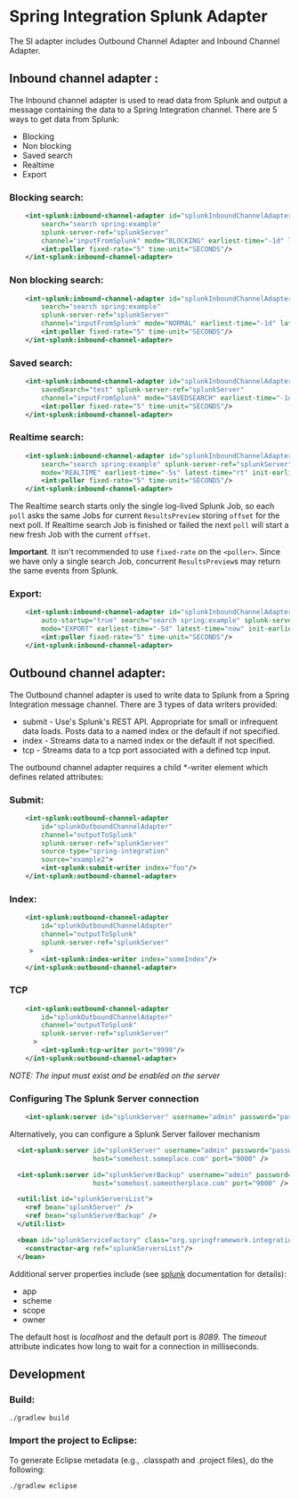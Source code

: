 Spring Integration Splunk Adapter
=================================================

The SI adapter includes Outbound Channel Adapter and Inbound Channel Adapter.

Inbound channel adapter :
-----------------------------------------------------------------------------
The Inbound channel adapter is used to read data from Splunk and output a message containing the data to a Spring Integration channel. There are 5 ways to get data from Splunk:

* Blocking
* Non blocking
* Saved search
* Realtime
* Export


### Blocking search:

```xml
	<int-splunk:inbound-channel-adapter id="splunkInboundChannelAdapter"
		search="search spring:example"
		splunk-server-ref="splunkServer"
		channel="inputFromSplunk" mode="BLOCKING" earliest-time="-1d" latest-time="now" init-earliest-time="-1d">
		<int:poller fixed-rate="5" time-unit="SECONDS"/>
	</int-splunk:inbound-channel-adapter>
```


### Non blocking search:

```xml
	<int-splunk:inbound-channel-adapter id="splunkInboundChannelAdapter"
		search="search spring:example"
		splunk-server-ref="splunkServer"
		channel="inputFromSplunk" mode="NORMAL" earliest-time="-1d" latest-time="now" init-earliest-time="-1d">
		<int:poller fixed-rate="5" time-unit="SECONDS"/>
	</int-splunk:inbound-channel-adapter>
```


### Saved search:

```xml
	<int-splunk:inbound-channel-adapter id="splunkInboundChannelAdapter"
		savedSearch="test" splunk-server-ref="splunkServer"
		channel="inputFromSplunk" mode="SAVEDSEARCH" earliest-time="-1d" latest-time="now" init-earliest-time="-1d">
		<int:poller fixed-rate="5" time-unit="SECONDS"/>
	</int-splunk:inbound-channel-adapter>
```


### Realtime search:

```xml
	<int-splunk:inbound-channel-adapter id="splunkInboundChannelAdapter"
		search="search spring:example" splunk-server-ref="splunkServer" channel="inputFromSplunk"
		mode="REALTIME" earliest-time="-5s" latest-time="rt" init-earliest-time="-1d">
		<int:poller fixed-rate="5" time-unit="SECONDS"/>
	</int-splunk:inbound-channel-adapter>
```

The Realtime search starts only the single log-lived Splunk Job, so each `poll` asks the same Jobs for current
`ResultsPreview` storing `offset` for the next poll. If Realtime search Job is finished or failed the next `poll`
will start a new fresh Job with the current `offset`.

**Important**. It isn't recommended to use `fixed-rate` on the `<poller>`. Since we have only a single search Job,
concurrent `ResultsPreview`s may return the same events from Splunk.

### Export:

```xml
	<int-splunk:inbound-channel-adapter id="splunkInboundChannelAdapter"
		auto-startup="true" search="search spring:example" splunk-server-ref="splunkServer" channel="inputFromSplunk"
		mode="EXPORT" earliest-time="-5d" latest-time="now" init-earliest-time="-1d">
		<int:poller fixed-rate="5" time-unit="SECONDS"/>
	</int-splunk:inbound-channel-adapter>
```

Outbound channel adapter:
----------------------------------------------------------------------------------------------

The Outbound channel adapter is used to write data to Splunk from a Spring Integration message channel. There are 3 types of data writers provided:

* submit - Use's Splunk's REST API. Appropriate for small or infrequent data loads. Posts data to a named index or the default if not specified.
* index - Streams data to a named index or the default if not specified.
* tcp - Streams data to a tcp port associated with a defined tcp input.

The outbound channel adapter requires a child *-writer element which defines related attributes:

### Submit:

```xml
	<int-splunk:outbound-channel-adapter
		id="splunkOutboundChannelAdapter"
		channel="outputToSplunk"
		splunk-server-ref="splunkServer"
		source-type="spring-integration"
		source="example2">
		<int-splunk:submit-writer index="foo"/>
	</int-splunk:outbound-channel-adapter>
```

### Index:

```xml
	<int-splunk:outbound-channel-adapter
		id="splunkOutboundChannelAdapter"
		channel="outputToSplunk"
		splunk-server-ref="splunkServer"
	 >
		<int-splunk:index-writer index="someIndex"/>
	</int-splunk:outbound-channel-adapter>
```

### TCP

```xml
	<int-splunk:outbound-channel-adapter
		id="splunkOutboundChannelAdapter"
		channel="outputToSplunk"
		splunk-server-ref="splunkServer"
	  >
		<int-splunk:tcp-writer port="9999"/>
	</int-splunk:outbound-channel-adapter>
```

*NOTE: The input must exist and be enabled on the server*

### Configuring The Splunk Server connection

```xml
	<int-splunk:server id="splunkServer" username="admin" password="password" timeout="5000" host="somehost.someplace.com" port="9000" />
```

Alternatively, you can configure a Splunk Server failover mechanism

```xml
  <int-splunk:server id="splunkServer" username="admin" password="password" timeout="5000"
  					 host="somehost.someplace.com" port="9000" />

  <int-splunk:server id="splunkServerBackup" username="admin" password="password" timeout="5000"
   					 host="somehost.someotherplace.com" port="9000" />

  <util:list id="splunkServersList">
    <ref bean="splunkServer" />
    <ref bean="splunkServerBackup" />
  </util:list>

  <bean id="splunkServiceFactory" class="org.springframework.integration.splunk.support.SplunkServiceFactory">
    <constructor-arg ref="splunkServersList"/>
  </bean>
```

Additional server properties include (see [splunk](http://docs.splunk.com/Documentation/Splunk/latest) documentation for details):

* app
* scheme
* scope
* owner

The default host is *localhost* and the default port is *8089*. The *timeout* attribute indicates how long to wait
for a connection in milliseconds.


Development
-----------------
### Build:

	./gradlew build

### Import the project to Eclipse:

To generate Eclipse metadata (e.g., .classpath and .project files), do the following:

	./gradlew eclipse

